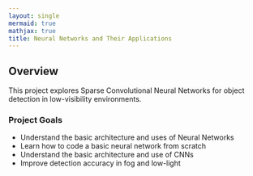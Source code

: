 ```yaml
---
layout: single
mermaid: true
mathjax: true
title: Neural Networks and Their Applications
---
```


## Overview
This project explores Sparse Convolutional Neural Networks for object detection in low-visibility environments.

### Project Goals
- Understand the basic architecture and uses of Neural Networks
- Learn how to code a basic neural network from scratch
- Understand the basic architecture and use of CNNs
- Improve detection accuracy in fog and low-light
